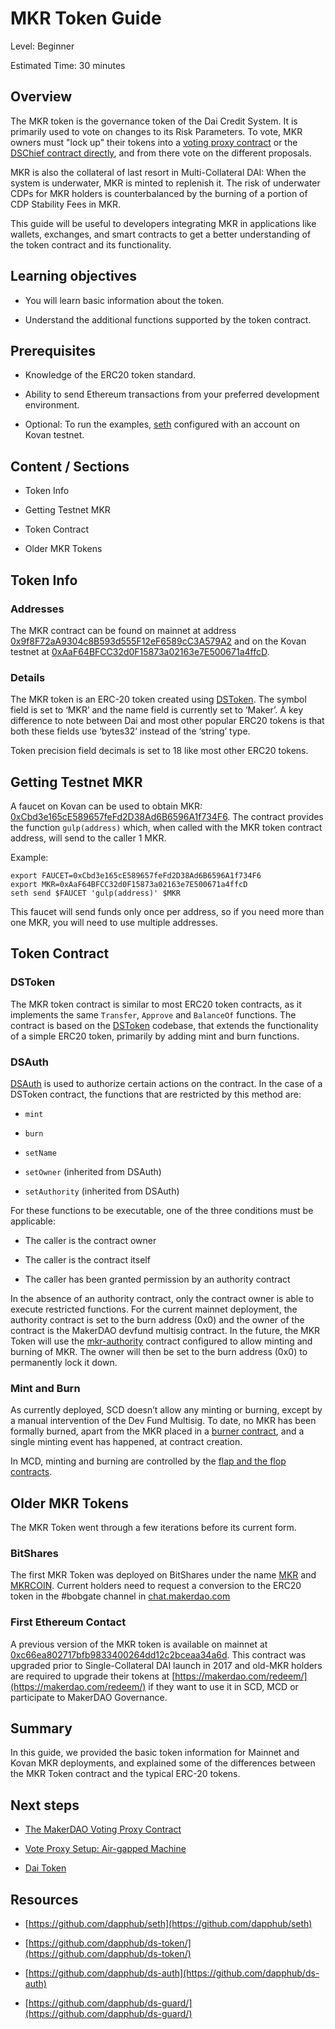 # MKR Token Guide

Level: Beginner

Estimated Time: 30 minutes

## Overview
The MKR token is the governance token of the Dai Credit System. It is primarily used to vote on changes to its Risk Parameters. To vote, MKR owners must "lock up" their tokens into a [voting proxy contract](https://medium.com/makerdao/the-makerdao-voting-proxy-contract-5765dd5946b4) or the [DSChief contract directly](https://github.com/dapphub/ds-chief), and from there vote on the different proposals.

MKR is also the collateral of last resort in Multi-Collateral DAI: When the system is underwater, MKR is minted to replenish it. The risk of underwater CDPs for MKR holders is counterbalanced by the burning of a portion of CDP Stability Fees in MKR.

This guide will be useful to developers integrating MKR in applications like wallets, exchanges, and smart contracts to get a better understanding of the token contract and its functionality.

## Learning objectives

* You will learn basic information about the token.

* Understand the additional functions supported by the token contract.
 
## Prerequisites

* Knowledge of the ERC20 token standard.

* Ability to send Ethereum transactions from your preferred development environment.

* Optional: To run the examples, [seth](https://dapp.tools/seth/) configured with an account on Kovan testnet.
 

## Content / Sections

* Token Info
 
* Getting Testnet MKR
 
* Token Contract
 
* Older MKR Tokens
 

## Token Info

### Addresses

The MKR contract can be found on mainnet at address [0x9f8F72aA9304c8B593d555F12eF6589cC3A579A2](https://etherscan.io/address/0x9f8F72aA9304c8B593d555F12eF6589cC3A579A2) and on the Kovan testnet at [0xAaF64BFCC32d0F15873a02163e7E500671a4ffcD](https://kovan.etherscan.io/address/0xAaF64BFCC32d0F15873a02163e7E500671a4ffcD).

### Details

The MKR token is an ERC-20 token created using [DSToken](https://github.com/dapphub/ds-token). The symbol field is set to ‘MKR’ and the name field is currently set to ‘Maker’. A key difference to note between Dai and most other popular ERC20 tokens is that both these fields use ‘bytes32’ instead of the ‘string’ type.

Token precision field decimals is set to 18 like most other ERC20 tokens.

## Getting Testnet MKR

A faucet on Kovan can be used to obtain MKR: [0xCbd3e165cE589657feFd2D38Ad6B6596A1f734F6](https://kovan.etherscan.io/address/0xcbd3e165ce589657fefd2d38ad6b6596a1f734f6). The contract provides the function `gulp(address)` which, when called with the MKR token contract address, will send to the caller 1 MKR.

Example:

```
export FAUCET=0xCbd3e165cE589657feFd2D38Ad6B6596A1f734F6
export MKR=0xAaF64BFCC32d0F15873a02163e7E500671a4ffcD
seth send $FAUCET 'gulp(address)' $MKR
```
 
This faucet will send funds only once per address, so if you need more than one MKR, you will need to use multiple addresses.

## Token Contract

### DSToken

The MKR token contract is similar to most ERC20 token contracts, as it implements the same `Transfer`, `Approve` and `BalanceOf` functions. The contract is based on the [DSToken](https://github.com/dapphub/ds-token/) codebase, that extends the functionality of a simple ERC20 token, primarily by adding mint and burn functions.

### DSAuth

[DSAuth](https://github.com/dapphub/ds-auth) is used to authorize certain actions on the contract. In the case of a DSToken contract, the functions that are restricted by this method are:

* `mint`

* `burn`

* `setName` 

* `setOwner` (inherited from DSAuth)

* `setAuthority` (inherited from DSAuth)

For these functions to be executable, one of the three conditions must be applicable:

* The caller is the contract owner
 
* The caller is the contract itself
 
* The caller has been granted permission by an authority contract
 

 

In the absence of an authority contract, only the contract owner is able to execute restricted functions. For the current mainnet deployment, the authority contract is set to the burn address (0x0) and the owner of the contract is the MakerDAO devfund multisig contract. In the future, the MKR Token will use the [mkr-authority](https://github.com/makerdao/mkr-authority) contract configured to allow minting and burning of MKR. The owner will then be set to the burn address (0x0) to permanently lock it down.

### Mint and Burn

As currently deployed, SCD doesn’t allow any minting or burning, except by a manual intervention of the Dev Fund Multisig. To date, no MKR has been formally burned, apart from the MKR placed in a [burner contract](https://etherscan.io/address/0x69076e44a9c70a67d5b79d95795aba299083c275), and a single minting event has happened, at contract creation.

 

In MCD, minting and burning are controlled by the [flap and the flop contracts](https://github.com/makerdao/developerguides/blob/master/mcd/mcd-101/mcd-101.md#system-stabilizer-module).

 
 

## Older MKR Tokens

The MKR Token went through a few iterations before its current form.

### BitShares

The first MKR Token was deployed on BitShares under the name [MKR](https://bitsharescan.com/asset/MKR) and [MKRCOIN](https://bitsharescan.com/asset/MKRCOIN). Current holders need to request a conversion to the ERC20 token in the #bobgate channel in [chat.makerdao.com](https://chat.makerdao.com/)

### First Ethereum Contact

A previous version of the MKR token is available on mainnet at [0xc66ea802717bfb9833400264dd12c2bceaa34a6d](https://etherscan.io/token/0xc66ea802717bfb9833400264dd12c2bceaa34a6d). This contract was upgraded prior to Single-Collateral DAI launch in 2017 and old-MKR holders are required to upgrade their tokens at [https://makerdao.com/redeem/](https://makerdao.com/redeem/) if they want to use it in SCD, MCD or participate to MakerDAO Governance.

## Summary

In this guide, we provided the basic token information for Mainnet and Kovan MKR deployments, and explained some of the differences between the MKR Token contract and the typical ERC-20 tokens.

## Next steps

* [The MakerDAO Voting Proxy Contract](https://medium.com/makerdao/the-makerdao-voting-proxy-contract-5765dd5946b4)
 
* [Vote Proxy Setup: Air-gapped Machine](https://github.com/makerdao/developerguides/blob/master/governance/vote-proxy-setup-airgapped-machine/vote-proxy-setup-airgapped-machine.md)
 
* [Dai Token](https://github.com/makerdao/developerguides/blob/master/dai/dai-token/dai-token.md)
 

## Resources

* [https://github.com/dapphub/seth](https://github.com/dapphub/seth)
 
* [https://github.com/dapphub/ds-token/](https://github.com/dapphub/ds-token/)
 
* [https://github.com/dapphub/ds-auth](https://github.com/dapphub/ds-auth)
 
* [https://github.com/dapphub/ds-guard/](https://github.com/dapphub/ds-guard/)
